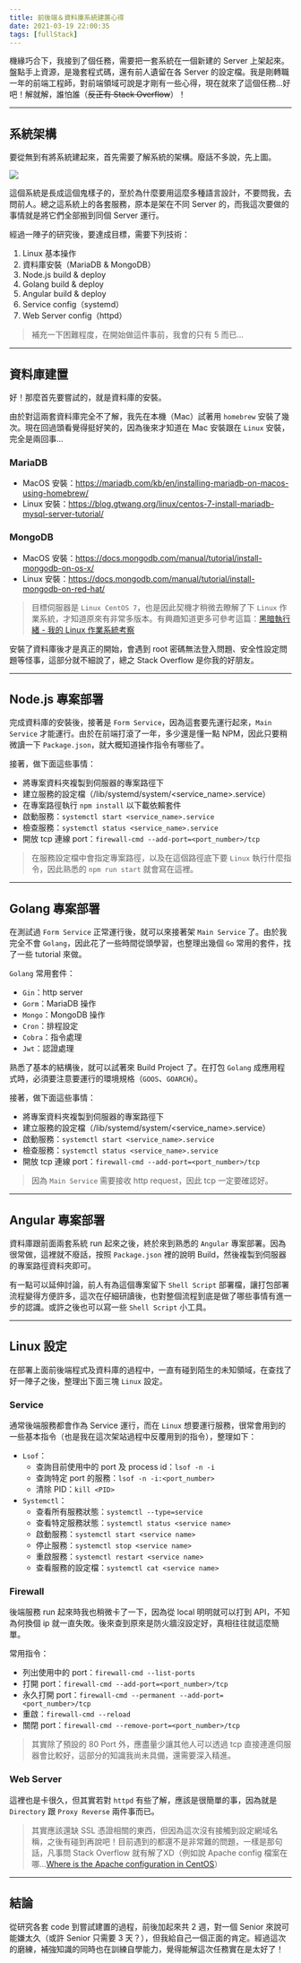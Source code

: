 ```yaml
---
title: 前後端＆資料庫系統建置心得
date: 2021-03-19 22:00:35
tags: [fullStack]
---
```


機緣巧合下，我接到了個任務，需要把一套系統在一個新建的 Server 上架起來。盤點手上資源，是幾套程式碼，還有前人遺留在各 Server 的設定檔。我是剛轉職一年的前端工程師，對前端領域可說是才剛有一些心得，現在就來了這個任務...好吧！解就解，誰怕誰（~~反正有 Stack Overflow~~）！

<!--more-->

---
## 系統架構
要從無到有將系統建起來，首先需要了解系統的架構。廢話不多說，先上圖。

![](https://i.imgur.com/0RqkfVN.png)

這個系統是長成這個鬼樣子的，至於為什麼要用這麼多種語言設計，不要問我，去問前人。總之這系統上的各套服務，原本是架在不同 Server 的，而我這次要做的事情就是將它們全部搬到同個 Server 運行。

經過一陣子的研究後，要達成目標，需要下列技術：
1. Linux 基本操作
1. 資料庫安裝（MariaDB & MongoDB）
2. Node.js build & deploy
3. Golang build & deploy
4. Angular build & deploy
5. Service config（systemd）
6. Web Server config（httpd）

> 補充一下困難程度，在開始做這件事前，我會的只有 5 而已...

---
## 資料庫建置
好！那麼首先要嘗試的，就是資料庫的安裝。

由於對這兩套資料庫完全不了解，我先在本機（Mac）試著用 `homebrew` 安裝了幾次。現在回過頭看覺得挺好笑的，因為後來才知道在 Mac 安裝跟在 `Linux` 安裝，完全是兩回事...

### MariaDB
* MacOS 安裝：https://mariadb.com/kb/en/installing-mariadb-on-macos-using-homebrew/
* Linux 安裝：https://blog.gtwang.org/linux/centos-7-install-mariadb-mysql-server-tutorial/


### MongoDB
* MacOS 安裝：https://docs.mongodb.com/manual/tutorial/install-mongodb-on-os-x/
* Linux 安裝：https://docs.mongodb.com/manual/tutorial/install-mongodb-on-red-hat/

> 目標伺服器是 `Linux CentOS 7`，也是因此契機才稍微去瞭解了下 `Linux` 作業系統，才知道原來有非常多版本。有興趣知道更多可參考這篇：[黑暗執行緒 - 我的 Linux 作業系統考察](https://blog.darkthread.net/blog/linux-server-os-survey/)

安裝了資料庫後才是真正的開始，會遇到 root 密碼無法登入問題、安全性設定問題等怪事，這部分就不細說了，總之 Stack Overflow 是你我的好朋友。

---
## Node.js 專案部署
完成資料庫的安裝後，接著是 `Form Service`，因為這套要先運行起來，`Main Service` 才能運行。由於在前端打滾了一年，多少還是懂一點 NPM，因此只要稍微讀一下 `Package.json`，就大概知道操作指令有哪些了。

接著，做下面這些事情：
* 將專案資料夾複製到伺服器的專案路徑下
* 建立服務的設定檔（/lib/systemd/system/<service_name>.service）
* 在專案路徑執行 `npm install` 以下載依賴套件
* 啟動服務：`systemctl start <service_name>.service`
* 檢查服務：`systemctl status <service_name>.service`
* 開放 tcp 連線 port：`firewall-cmd --add-port=<port_number>/tcp`

> 在服務設定檔中會指定專案路徑，以及在這個路徑底下要 `Linux` 執行什麼指令，因此熟悉的 `npm run start` 就會寫在這裡。

---
## Golang 專案部署
在測試過 `Form Service` 正常運行後，就可以來接著架 `Main Service` 了。由於我完全不會 `Golang`，因此花了一些時間從頭學習，也整理出幾個 `Go` 常用的套件，找了一些 tutorial 來做。

`Golang` 常用套件：
* `Gin`：http server
* `Gorm`：MariaDB 操作
* `Mongo`：MongoDB 操作
* `Cron`：排程設定
* `Cobra`：指令處理
* `Jwt`：認證處理

熟悉了基本的結構後，就可以試著來 Build Project 了。在打包 `Golang` 成應用程式時，必須要注意要運行的環境規格（`GOOS`、`GOARCH`）。

接著，做下面這些事情：
* 將專案資料夾複製到伺服器的專案路徑下
* 建立服務的設定檔（/lib/systemd/system/<service_name>.service）
* 啟動服務：`systemctl start <service_name>.service`
* 檢查服務：`systemctl status <service_name>.service`
* 開放 tcp 連線 port：`firewall-cmd --add-port=<port_number>/tcp`

> 因為 `Main Service` 需要接收 http request，因此 tcp 一定要確認好。

---
## Angular 專案部署
資料庫跟前面兩套系統 run 起來之後，終於來到熟悉的 `Angular` 專案部署。因為很常做，這裡就不廢話，按照 `Package.json` 裡的說明 Build，然後複製到伺服器的專案路徑資料夾即可。

有一點可以延伸討論，前人有為這個專案留下 `Shell Script` 部署檔，讓打包部署流程變得方便許多，這次在仔細研讀後，也對整個流程到底是做了哪些事情有進一步的認識。或許之後也可以寫一些 `Shell Script` 小工具。

---
## Linux 設定
在部署上面前後端程式及資料庫的過程中，一直有碰到陌生的未知領域，在查找了好一陣子之後，整理出下面三塊 `Linux` 設定。

### Service
通常後端服務都會作為 Service 運行，而在 `Linux` 想要運行服務，很常會用到的一些基本指令（也是我在這次架站過程中反覆用到的指令），整理如下：
* `Lsof`：
  * 查詢目前使用中的 port 及 process id：`lsof -n -i`
  * 查詢特定 port 的服務：`lsof -n -i:<port_number>`
  * 清除 PID：`kill <PID>`
* `Systemctl`：
  * 查看所有服務狀態：`systemctl --type=service`
  * 查看特定服務狀態：`systemctl status <service name>`
  * 啟動服務：`systemctl start <service name>`
  * 停止服務：`systemctl stop <service name>`
  * 重啟服務：`systemctl restart <service name>`
  * 查看服務的設定檔：`systemctl cat <service name>`

### Firewall
後端服務 run 起來時我也稍微卡了一下，因為從 local 明明就可以打到 API，不知為何換個 ip 就一直失敗。後來查到原來是防火牆沒設定好，真相往往就這麼簡單。

常用指令：
  * 列出使用中的 port：`firewall-cmd --list-ports`
  * 打開 port：`firewall-cmd --add-port=<port_number>/tcp`
  * 永久打開 port：`firewall-cmd --permanent --add-port=<port_number>/tcp`
  * 重啟：`firewall-cmd --reload`
  * 關閉 port：`firewall-cmd --remove-port=<port_number>/tcp`

> 其實除了預設的 80 Port 外，應盡量少讓其他人可以透過 tcp 直接連進伺服器會比較好，這部分的知識我尚未具備，還需要深入精進。

### Web Server
這裡也是卡很久，但其實若對 `httpd` 有些了解，應該是很簡單的事，因為就是`Directory` 跟 `Proxy Reverse` 兩件事而已。

> 其實應該還缺 SSL 憑證相關的東西，但因為這次沒有接觸到設定網域名稱，之後有碰到再說吧！目前遇到的都還不是非常難的問題，一樣是那句話，凡事問 Stack Overflow 就有解了XD（例如說 Apache config 檔案在哪...[Where is the Apache configuration in CentOS](https://www.liquidweb.com/kb/apache-configuration-centos/)）

---
## 結論
從研究各套 code 到嘗試建置的過程，前後加起來共 2 週，對一個 Senior 來說可能嫌太久（或許 Senior 只需要 3 天？），但我給自己一個正面的肯定。經過這次的磨練，補強知識的同時也在訓練自學能力，覺得能解這次任務實在是太好了！

